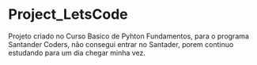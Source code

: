 # Project_LetsCode
Projeto criado no Curso Basico de Pyhton Fundamentos, para o programa Santander Coders, não consegui entrar no Santader, porem continuo estudando para um dia chegar minha vez.

